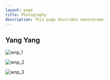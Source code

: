 ```yaml
---
layout: page
title: Photography
description: This page describes monochrome.
---
```

## Yang Yang
![wnp_1](http://ww1.sinaimg.cn/large/46fc65a4ly1fe4x0bv191j23402c04qp.jpg)

![wnp_2](http://ww1.sinaimg.cn/large/46fc65a4ly1fe4x0bqk31j23402c0b11.jpg)

![wnp_3](http://ww1.sinaimg.cn/large/46fc65a4ly1fe4x0chp7bj23402c0kjl.jpg)